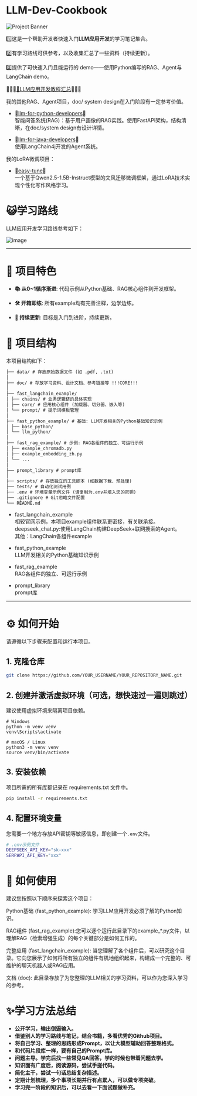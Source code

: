 # LLM-Dev-Cookbook

![Project Banner](https://placehold.co/1200x400/000000/FFFFFF/png?text=LLM-Dev-Cookbook)

1️⃣这是一个帮助开发者快速入门**LLM应用开发**的学习笔记集合。 

2️⃣有学习路线可供参考，以及收集汇总了一些资料（持续更新）。 

3️⃣提供了可快速入门且能运行的 demo——使用Python编写的RAG、Agent与LangChain demo。


🌠🌠🌠[🛄LLM应用开发教程汇总](doc/LLM应用开发教程汇总.md)🌠🌠🌠




我的其他RAG、Agent项目，doc/ system design在入门阶段有一定参考价值。  
- 🌠[llm-for-python-developers](https://github.com/tataCrayon/llm-for-python-developers)🌠   
智能问答系统(RAG)：基于用户画像的RAG实践。使用FastAPI架构，结构清晰，在doc/system design有设计详情。

- 🌠[llm-for-java-developers](https://github.com/tataCrayon/llm-for-java-developers)🌠   
使用LangChain4j开发的Agent系统。

我的LoRA微调项目：
- 🌠[easy-tune](https://github.com/tataCrayon/easy-tune)🌠    
一个基于Qwen2.5-1.5B-Instruct模型的文风迁移微调框架，通过LoRA技术实现个性化写作风格学习。




# 😺学习路线  

LLM应用开发学习路线参考如下：

![image](doc/my_note/LLM应用开发学习路线.png)


---

# 🚀 项目特色

*   **📚 从0~1循序渐进**: 代码示例从Python基础、RAG核心组件到开发框架。

*   **🛠️ 开箱即练**: 所有example均有完善注释，边学边练。

*   **🌱 持续更新**: 目标是入门到进阶，持续更新。



# 📂 项目结构

本项目结构如下：
```txt
├── data/ # 存放原始数据文件 (如 .pdf, .txt)
│
├── doc/ # 存放学习资料、设计文档、参考链接等 !!!CORE!!!
│
├── fast_langchain_example/ 
│ ├── chains/ # 业务逻辑链的具体实现
│ ├── core/ # 应用核心组件 (加载器、切分器、嵌入等)
│ └── prompt/ # 提示词模板管理
│
├── fast_python_example/ # 基础: LLM开发相关的Python基础知识示例
│ ├── base_python/
│ └── llm_python/
│
├── fast_rag_example/ # 示例: RAG各组件的独立、可运行示例
│ ├── example_chromadb.py
│ ├── example_embedding_zh.py
│ └── ...
│
├── prompt_library # prompt库
│
├── scripts/ # 存放独立的工具脚本 (如数据下载、预处理)
├── tests/ # 自动化测试用例
├── .env # 环境变量示例文件 (请复制为.env并填入您的密钥)
├── .gitignore # Git忽略文件配置
└── README.md
```

- fast_langchain_example  
相较官网示例，本项目example组件联系更密接，有关联承接。  
deepseek_chat.py:使用LangChain构建DeepSeek+联网搜索的Agent。  
其他：LangChain各组件example  

- fast_python_example  
LLM开发相关的Python基础知识示例  

- fast_rag_example  
RAG各组件的独立、可运行示例  

- prompt_library  
prompt库

---

# ⚙️ 如何开始

请遵循以下步骤来配置和运行本项目。

## 1. 克隆仓库

```bash
git clone https://github.com/YOUR_USERNAME/YOUR_REPOSITORY_NAME.git
```
## 2. 创建并激活虚拟环境（可选，想快速过一遍则跳过）
建议使用虚拟环境来隔离项目依赖。
```
# Windows
python -m venv venv
venv\Scripts\activate

# macOS / Linux
python3 -m venv venv
source venv/bin/activate
```

## 3. 安装依赖
项目所需的所有库都记录在 requirements.txt 文件中。
```bash
pip install -r requirements.txt
```
## 4. 配置环境变量

您需要一个地方存放API密钥等敏感信息，即创建一个`.env`文件。

```bash
# .env示例文件
DEEPSEEK_API_KEY="sk-xxx"
SERPAPI_API_KEY="xxx"
```

# 📖 如何使用

建议您按照以下顺序来探索这个项目：

Python基础 (fast_python_example): 学习LLM应用开发必须了解的Python知识。

RAG组件 (fast_rag_example):您可以逐个运行此目录下的example_*.py文件，以理解RAG（检索增强生成）的每个关键部分是如何工作的。

完整应用 (fast_langchain_example): 当您理解了各个组件后，可以研究这个目录。它向您展示了如何将所有独立的组件有机地组织起来，构建成一个完整的、可维护的聊天机器人或RAG应用。

文档 (doc): 此目录存放了为您整理的LLM相关的学习资料，可以作为您深入学习的参考。

# ✨学习方法总结

- **公开学习，输出倒逼输入。**
- **借鉴别人的学习路线与笔记，结合书籍，多看优秀的Github项目。**
- **将自己学习、整理的思路形成Prompt，以让大模型辅助回答整理格式。**
- **和代码片段库一样，要有自己的Prompt库。**
- **问题主导。学完后找一些常见QA回答，学的时候也带着问题去学。**
- **知识面有广度后，阅读源码，尝试手搓代码。**
- **简化主干，尝试一句话总结复杂描述。**
- **定期计划梳理，多个事项长期并行有点累人，可以做专项突破。**
- **学习完一阶段的知识后，可以去看一下面试题做补充。**